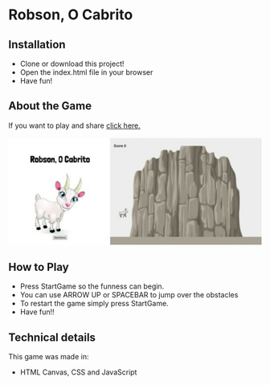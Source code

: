 # Robson, O Cabrito

## Installation

- Clone or download this project!
- Open the index.html file in your browser
- Have fun!

## About the Game

If you want to play and share [click here.](https://merjan1.github.io/Robson-O-Cabrito/)

<p align="center">
    <img src="./images/Robson-O-Cabrito_PS.jpeg" alt="game">
</p>

## How to Play

- Press StartGame so the funness can begin.
- You can use ARROW UP or SPACEBAR to jump over the obstacles
- To restart the game simply press StartGame.
- Have fun!!

## Technical details

This game was made in:

- HTML Canvas, CSS and JavaScript
